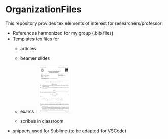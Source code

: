 # OrganizationFiles

This repository provides tex elements of interest for researchers/professor:

- References harmonized for my group (.bib files)
- Templates tex files for
    - articles
    
    - beamer slides
    
    - exams : <img src="sharedimages/examen.png" width="105" height="150">
    
    - scribes in classroom
- snippets used for Sublime (to be adapted for VSCode)

